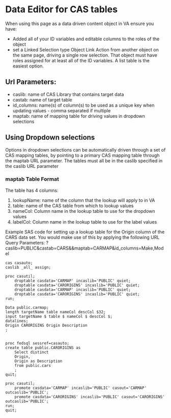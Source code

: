 # Data Editor for CAS tables

When using this page as a data driven content object in VA ensure you have:
- Added all of your ID variables and editable columns to the roles of the object 
- set a Linked Selection type Object Link Action from another object on the same page, driving a single row selection.  That object must have roles assigned for at least all of the ID variables.  A list table is the easiest option.

## Url Parameters:

- caslib: name of CAS Library that contains target data
- castab: name of target table
- id_columns: name(s) of column(s) to be used as a unique key when updating values - comma separated if multiple
- maptab: name of mapping table for driving values in dropdown selections

## Using Dropdown selections

Options in dropdown selections can be automatically driven through a set of CAS mapping tables, by pointing to a primary CAS mapping table through the maptab URL parameter.  The tables must all be in the caslib specified in the caslib URL parameter

### maptab Table Format

The table has 4 columns:
1) lookupName: name of the column that the lookup will apply to in VA
2) table: name of the CAS table from which to lookup values
3) nameCol: Column name in the lookup table to use for the dropdown values
4) labelCol: Column name in the lookup table to use for the label values


Example SAS code for setting up a lookup table for the Origin column of the CARS data set.  You would make use of this by applying the following URL Query Parameters:
?caslib=PUBLIC&castab=CARS&&maptab=CARMAP&id_columns=Make,Model

```SAS
cas casauto;
caslib _all_ assign;

proc casutil;
	droptable casdata='CARMAP' incaslib='PUBLIC' quiet;
	droptable casdata='CARORIGINS' incaslib='PUBLIC' quiet;
	droptable casdata='CARMAP' incaslib='PUBLIC' quiet;
	droptable casdata='CARORIGINS' incaslib='PUBLIC' quiet;
run;

Data public.carmap;
length targetName table nameCol descCol $32;
input targetName $ table $ nameCol $ descCol $;
datalines;
Origin CARORIGINS Origin Description
;
 

proc fedsql sessref=casauto;
create table public.CARORIGINS as
	Select distinct
	Origin,
	Origin as Description
	from public.cars
	;
quit;

proc casutil;
	promote casdata='CARMAP' incaslib='PUBLIC' casout='CARMAP' outcaslib='PUBLIC';
	promote casdata='CARORIGINS' incaslib='PUBLIC' casout='CARORIGINS' outcaslib='PUBLIC';
run;
quit;
```

